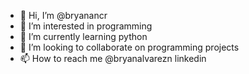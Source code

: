 - 👋 Hi, I’m @bryanancr
- 👀 I’m interested in programming
- 🌱 I’m currently learning python
- 💞️ I’m looking to collaborate on programming projects
- 📫 How to reach me @bryanalvarezn linkedin
